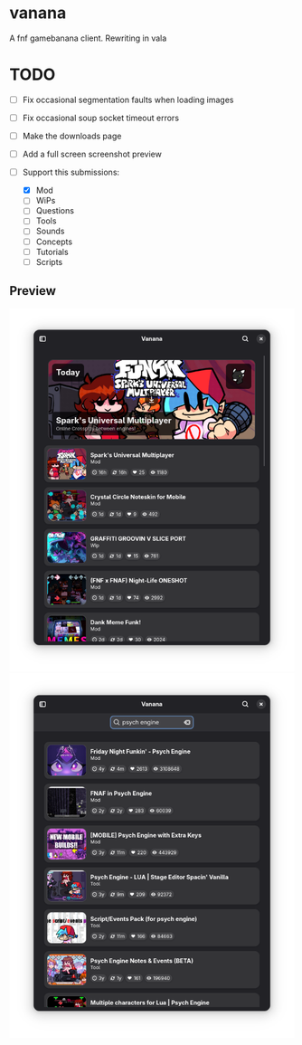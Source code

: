 # vanana

A fnf gamebanana client. Rewriting in vala

# TODO

- [ ] Fix occasional segmentation faults when loading images
- [ ] Fix occasional soup socket timeout errors
- [ ] Make the downloads page
- [ ] Add a full screen screenshot preview

- [ ] Support this submissions:
    - [x] Mod
    - [ ] WiPs
    - [ ] Questions
    - [ ] Tools
    - [ ] Sounds
    - [ ] Concepts
    - [ ] Tutorials
    - [ ] Scripts

## Preview
![preview](./assets/preview1.png)
![search](./assets/preview2.png)
